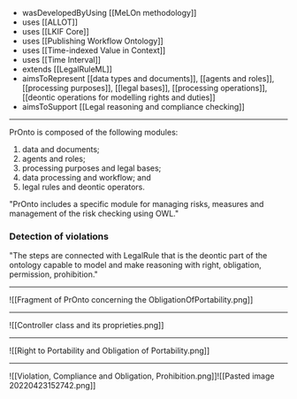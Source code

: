 - wasDevelopedByUsing [[MeLOn methodology]]
- uses [[ALLOT]]
- uses [[LKIF Core]]
- uses [[Publishing Workflow Ontology]]
- uses [[Time-indexed Value in Context]]
- uses [[Time Interval]]
- extends [[LegalRuleML]]
- aimsToRepresent [[data types and documents]], [[agents and roles]], [[processing purposes]], [[legal bases]], [[processing operations]], [[deontic operations for modelling rights and duties]]
 - aimsToSupport [[Legal reasoning and compliance checking]]
---

PrOnto is composed of the following modules:
1. data and documents;
2. agents and roles;
3. processing purposes and legal bases;
4. data processing and workflow; and
5. legal rules and deontic operators.

"PrOnto includes a specific module for managing risks, measures and management of the risk checking using OWL."

### Detection of violations

"The steps are connected with LegalRule that is the deontic part of the ontology capable to model and make reasoning with right, obligation, permission, prohibition."

---

![[Fragment of PrOnto concerning the ObligationOfPortability.png]]

---

![[Controller class and its proprieties.png]]

---

![[Right to Portability and Obligation of Portability.png]]

---

![[Violation, Compliance and Obligation, Prohibition.png]]![[Pasted image 20220423152742.png]]